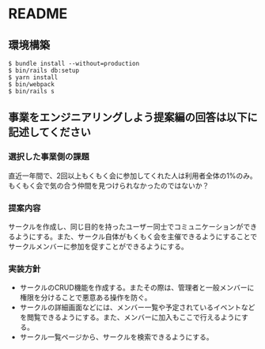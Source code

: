 # README

## 環境構築
```
$ bundle install --without=production
$ bin/rails db:setup
$ yarn install
$ bin/webpack
$ bin/rails s
```

## 事業をエンジニアリングしよう提案編の回答は以下に記述してください

### 選択した事業側の課題
直近一年間で、2回以上もくもく会に参加してくれた人は利用者全体の1%のみ。もくもく会で気の合う仲間を見つけられなかったのではないか？

### 提案内容
サークルを作成し、同じ目的を持ったユーザー同士でコミュニケーションができるようにする。また、サークル自体がもくもく会を主催できるようにすることでサークルメンバーに参加を促すことができるようにする。

### 実装方針
- サークルのCRUD機能を作成する。またその際は、管理者と一般メンバーに権限を分けることで悪意ある操作を防ぐ。
- サークルの詳細画面などには、メンバー一覧や予定されているイベントなどを閲覧できるようにする。また、メンバーに加入もここで行えるようにする。
- サークル一覧ページから、サークルを検索できるようにする。